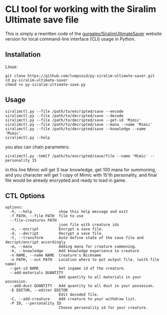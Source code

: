 # CLI tool for working with the Siralim Ultimate save file
This is simply a rewritten code of the [gurgalex/SiralimUltimateSaver](https://github.com/gurgalex/SiralimUltimateSaver) website version for local command-line interface (CLI) usage in Python.

## Installation

Linux:
```
git clone https://github.com/lumpsoid/py-siralim-ultimate-saver.git
cd py-siralim-ultimate-saver
chmod +x py-siralim-ultimate-save.py
```

## Usage
```
siralimctl.py --file /path/to/encripted/save --encode
siralimctl.py --file /path/to/decripted/save --decode
siralimctl.py --file /path/to/decripted/save --get-id 'Mimic'
siralimctl.py --file /path/to/decripted/save --mana --name 'Mimic'
siralimctl.py --file /path/to/decripted/save --knowledge --name 'Mimic'
siralimctl.py --help
```

you also can chain parameters:
```
siralimctl.py -tmkCf /path/to/encripted/save/file --name 'Mimic' --personality 15
```
in this line Mimic will get S tear knowledge, get 100 mana for summoning, and you character will get 1 copy of Mimic with 15'th personality, and final file would be already encrypted and ready to load in game.

## CTL Options
```
options:
  -h, --help            show this help message and exit
  -f PATH, --file PATH  file to use
  --file-creatures PATH
                        json file with creature ids
  -e, --encript         Encrypt a save file.
  -d, --decript         Decrypt a save file.
  -t, --transform       Auto define state of the save file and decript/encript accordingly
  -m, --mana            Adding mana for creature summoning.
  -k, --knowledge       Add knowledge experience to creature
  -n NAME, --name NAME  Creature's Nickname
  -o PATH, --out PATH   Location where to put output file. (with file name)
  --get-id NAME         Get ingame id of the creature.
  --add-materials QUANTITY
                        Add quantity to all materials in your possesion.
  --add-dust QUANTITY   Add quantity to all dust in your possesion.
  -E EDITOR, --editor EDITOR
                        Edit decoded file.
  -C, --add-creature    Add creature to your withdraw list.
  -P ID, --personality ID
                        Choose personality id for your creature.
```
